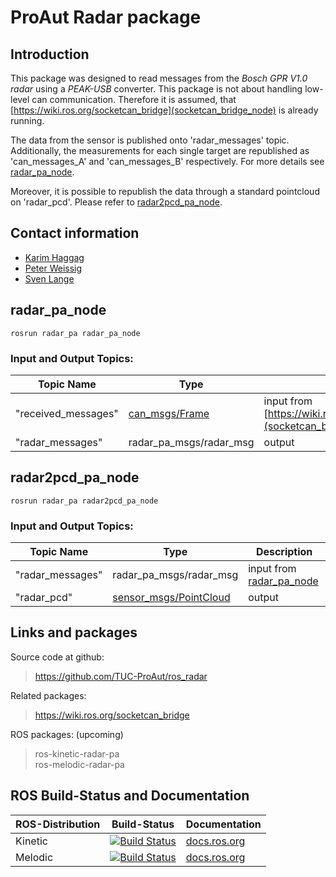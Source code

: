 # ProAut Radar package

## Introduction

This package was designed to read messages from the <em>Bosch GPR V1.0 radar</em> using a <em>PEAK-USB</em> converter. This package is not about handling low-level can communication. Therefore it is assumed, that [https://wiki.ros.org/socketcan_bridge](socketcan_bridge_node) is already running.

The data from the sensor is published onto 'radar_messages' topic. Additionally, the measurements for each single target are republished as 'can_messages_A' and 'can_messages_B' respectively. For more details see [radar_pa_node](#radar_pa_node).

Moreover, it is possible to republish the data through a standard pointcloud on 'radar_pcd'. Please refer to [radar2pcd_pa_node](#radar2pcd_pa_node).

## Contact information
- [Karim Haggag](https://www.tu-chemnitz.de/etit/proaut/en/team.html)
- [Peter Weissig](https://www.tu-chemnitz.de/etit/proaut/de/mitarbeiter/peterWeissig.html)
- [Sven Lange](https://www.tu-chemnitz.de/etit/proaut/sven_lange)
## radar_pa_node

```
rosrun radar_pa radar_pa_node
```

### Input and Output Topics:

Topic Name            | Type                                                                    | Description
----------------------|-------------------------------------------------------------------------|--------------------------------------------------------------------------
"received_messages"   | [can_msgs/Frame ](http://docs.ros.org/api/can_msgs/html/msg/Frame.html) | input from [https://wiki.ros.org/socketcan_bridge](socketcan_bridge_node)
"radar_messages"      | radar_pa_msgs/radar_msg                                                 | output


## radar2pcd_pa_node

```
rosrun radar_pa radar2pcd_pa_node
```

### Input and Output Topics:

Topic Name            | Type                                                                                            | Description
----------------------|-------------------------------------------------------------------------------------------------|------------------------------------------------
"radar_messages"      | radar_pa_msgs/radar_msg                                                                         | input from [radar_pa_node](#radar_pa_node)
"radar_pcd"           | [sensor_msgs/PointCloud ](http://docs.ros.org/melodic/api/sensor_msgs/html/msg/PointCloud.html) | output


## Links and packages

Source code at github:
> https://github.com/TUC-ProAut/ros_radar

Related packages:
> https://wiki.ros.org/socketcan_bridge

ROS packages: (upcoming)
> ros-kinetic-radar-pa <br>
> ros-melodic-radar-pa <br>


## ROS Build-Status and Documentation

ROS-Distribution | Build-Status                                                                                                                                                    | Documentation
-----------------|-----------------------------------------------------------------------------------------------------------------------------------------------------------------|---------------
Kinetic          | [![Build Status](http://build.ros.org/buildStatus/icon?job=Kdev__radar_pa__ubuntu_xenial_amd64)](http://build.ros.org/job/Kdev__radar_pa__ubuntu_xenial_amd64/) | [docs.ros.org](http://docs.ros.org/kinetic/api/radar_pa/html/index.html)
Melodic          | [![Build Status](http://build.ros.org/buildStatus/icon?job=Mdev__radar_pa__ubuntu_xenial_amd64)](http://build.ros.org/job/Mdev__radar_pa__ubuntu_xenial_amd64/) | [docs.ros.org](http://docs.ros.org/melodic/api/radar_pa/html/index.html)
